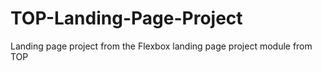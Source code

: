 # TOP-Landing-Page-Project
Landing page project from the Flexbox landing page project module from TOP
